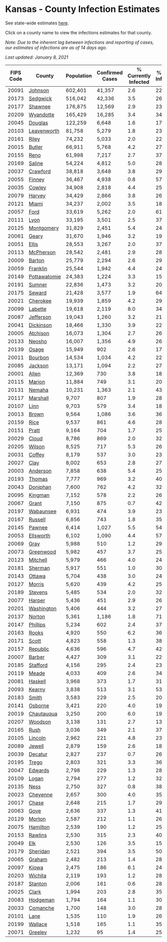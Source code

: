 # Kansas - County Infection Estimates

See state-wide estimates [here](/infections/us-ks).

Click on a county name to view the infections estimates for that county.

*Note: Due to the inherent lag between infections and reporting of cases, our estimates of infections are as of 14 days ago.*

*Last updated: January 8, 2021*

|   FIPS Code |                       County |   Population |   Confirmed Cases |   % Currently Infected |   % Total Infected |
|-------------|------------------------------|--------------|-------------------|------------------------|--------------------|
|       20091 |           [Johnson](johnson) |      602,401 |            41,357 |                    2.6 |               22.4 |
|       20173 |         [Sedgwick](sedgwick) |      516,042 |            42,336 |                    3.5 |               26.7 |
|       20177 |           [Shawnee](shawnee) |      176,875 |            12,569 |                    2.9 |               23.0 |
|       20209 |       [Wyandotte](wyandotte) |      165,429 |            16,285 |                    3.4 |               34.2 |
|       20045 |           [Douglas](douglas) |      122,259 |             6,648 |                    1.6 |               17.9 |
|       20103 |   [Leavenworth](leavenworth) |       81,758 |             5,279 |                    1.8 |               23.8 |
|       20161 |               [Riley](riley) |       74,232 |             5,033 |                    2.0 |               22.5 |
|       20015 |             [Butler](butler) |       66,911 |             5,768 |                    4.2 |               27.4 |
|       20155 |                 [Reno](reno) |       61,998 |             7,217 |                    2.7 |               37.8 |
|       20169 |             [Saline](saline) |       54,224 |             4,812 |                    5.0 |               28.0 |
|       20037 |         [Crawford](crawford) |       38,818 |             3,648 |                    3.8 |               29.9 |
|       20055 |             [Finney](finney) |       36,467 |             4,938 |                    0.8 |               57.0 |
|       20035 |             [Cowley](cowley) |       34,908 |             2,818 |                    4.4 |               25.6 |
|       20079 |             [Harvey](harvey) |       34,429 |             2,866 |                    3.8 |               26.6 |
|       20121 |               [Miami](miami) |       34,237 |             2,002 |                    3.5 |               18.4 |
|       20057 |                 [Ford](ford) |       33,619 |             5,262 |                    2.0 |               61.1 |
|       20111 |                 [Lyon](lyon) |       33,195 |             3,501 |                    2.5 |               37.0 |
|       20125 |     [Montgomery](montgomery) |       31,829 |             2,451 |                    5.4 |               24.3 |
|       20061 |               [Geary](geary) |       31,670 |             1,946 |                    3.2 |               19.4 |
|       20051 |               [Ellis](ellis) |       28,553 |             3,267 |                    2.0 |               37.3 |
|       20113 |       [McPherson](mcpherson) |       28,542 |             2,481 |                    2.9 |               28.3 |
|       20009 |             [Barton](barton) |       25,779 |             2,294 |                    2.6 |               29.1 |
|       20059 |         [Franklin](franklin) |       25,544 |             1,942 |                    4.4 |               24.3 |
|       20149 | [Pottawatomie](pottawatomie) |       24,383 |             1,224 |                    3.3 |               15.9 |
|       20191 |             [Sumner](sumner) |       22,836 |             1,473 |                    3.2 |               20.6 |
|       20175 |             [Seward](seward) |       21,428 |             3,577 |                    1.9 |               64.2 |
|       20021 |         [Cherokee](cherokee) |       19,939 |             1,859 |                    4.2 |               29.7 |
|       20099 |           [Labette](labette) |       19,618 |             2,119 |                    8.0 |               34.1 |
|       20087 |       [Jefferson](jefferson) |       19,043 |             1,260 |                    3.2 |               21.3 |
|       20041 |       [Dickinson](dickinson) |       18,466 |             1,330 |                    3.9 |               22.8 |
|       20005 |         [Atchison](atchison) |       16,073 |             1,304 |                    2.7 |               26.4 |
|       20133 |             [Neosho](neosho) |       16,007 |             1,356 |                    4.9 |               26.2 |
|       20139 |               [Osage](osage) |       15,949 |               902 |                    2.6 |               17.8 |
|       20011 |           [Bourbon](bourbon) |       14,534 |             1,034 |                    4.2 |               22.5 |
|       20085 |           [Jackson](jackson) |       13,171 |             1,094 |                    2.2 |               27.1 |
|       20001 |               [Allen](allen) |       12,369 |               730 |                    3.8 |               18.5 |
|       20115 |             [Marion](marion) |       11,884 |               749 |                    3.1 |               20.0 |
|       20131 |             [Nemaha](nemaha) |       10,231 |             1,363 |                    2.1 |               43.9 |
|       20117 |         [Marshall](marshall) |        9,707 |               807 |                    1.9 |               28.4 |
|       20107 |                 [Linn](linn) |        9,703 |               579 |                    3.4 |               18.9 |
|       20013 |               [Brown](brown) |        9,564 |             1,086 |                    3.6 |               36.7 |
|       20159 |                 [Rice](rice) |        9,537 |               861 |                    4.6 |               28.7 |
|       20151 |               [Pratt](pratt) |        9,164 |               704 |                    1.7 |               25.1 |
|       20029 |               [Cloud](cloud) |        8,786 |               869 |                    2.0 |               32.9 |
|       20205 |             [Wilson](wilson) |        8,525 |               717 |                    5.3 |               26.7 |
|       20031 |             [Coffey](coffey) |        8,179 |               537 |                    3.0 |               23.4 |
|       20027 |                 [Clay](clay) |        8,002 |               653 |                    2.8 |               27.0 |
|       20003 |         [Anderson](anderson) |        7,858 |               638 |                    5.4 |               25.3 |
|       20193 |             [Thomas](thomas) |        7,777 |               969 |                    3.2 |               40.2 |
|       20043 |         [Doniphan](doniphan) |        7,600 |               762 |                    4.2 |               32.5 |
|       20095 |           [Kingman](kingman) |        7,152 |               578 |                    2.2 |               26.1 |
|       20067 |               [Grant](grant) |        7,150 |               875 |                    0.7 |               42.4 |
|       20197 |       [Wabaunsee](wabaunsee) |        6,931 |               474 |                    3.9 |               23.2 |
|       20167 |           [Russell](russell) |        6,856 |               743 |                    1.8 |               35.4 |
|       20145 |             [Pawnee](pawnee) |        6,414 |             1,027 |                    5.5 |               54.2 |
|       20053 |       [Ellsworth](ellsworth) |        6,102 |             1,090 |                    4.4 |               57.0 |
|       20069 |                 [Gray](gray) |        5,988 |               510 |                    1.2 |               29.4 |
|       20073 |       [Greenwood](greenwood) |        5,982 |               457 |                    3.7 |               25.4 |
|       20123 |         [Mitchell](mitchell) |        5,979 |               466 |                    4.0 |               24.4 |
|       20181 |           [Sherman](sherman) |        5,917 |               551 |                    1.0 |               30.3 |
|       20143 |             [Ottawa](ottawa) |        5,704 |               438 |                    3.0 |               24.8 |
|       20127 |             [Morris](morris) |        5,620 |               439 |                    4.2 |               25.1 |
|       20189 |           [Stevens](stevens) |        5,485 |               534 |                    2.0 |               32.9 |
|       20077 |             [Harper](harper) |        5,436 |               451 |                    2.9 |               26.9 |
|       20201 |     [Washington](washington) |        5,406 |               444 |                    3.2 |               27.4 |
|       20137 |             [Norton](norton) |        5,361 |             1,186 |                    1.8 |               71.8 |
|       20147 |         [Phillips](phillips) |        5,234 |               602 |                    2.4 |               37.3 |
|       20163 |               [Rooks](rooks) |        4,920 |               550 |                    6.2 |               36.3 |
|       20171 |               [Scott](scott) |        4,823 |               558 |                    1.3 |               38.5 |
|       20157 |         [Republic](republic) |        4,636 |               596 |                    4.7 |               42.1 |
|       20007 |             [Barber](barber) |        4,427 |               309 |                    3.1 |               22.2 |
|       20185 |         [Stafford](stafford) |        4,156 |               295 |                    2.4 |               23.1 |
|       20119 |               [Meade](meade) |        4,033 |               409 |                    2.6 |               34.1 |
|       20081 |           [Haskell](haskell) |        3,968 |               373 |                    1.7 |               31.7 |
|       20093 |             [Kearny](kearny) |        3,838 |               513 |                    3.1 |               53.3 |
|       20183 |               [Smith](smith) |        3,583 |               229 |                    2.5 |               20.4 |
|       20141 |           [Osborne](osborne) |        3,421 |               220 |                    4.0 |               19.5 |
|       20019 |     [Chautauqua](chautauqua) |        3,250 |               200 |                    6.0 |               19.7 |
|       20207 |           [Woodson](woodson) |        3,138 |               131 |                    2.7 |               13.7 |
|       20165 |                 [Rush](rush) |        3,036 |               349 |                    2.1 |               37.9 |
|       20105 |           [Lincoln](lincoln) |        2,962 |               221 |                    4.8 |               23.9 |
|       20089 |             [Jewell](jewell) |        2,879 |               159 |                    2.6 |               18.7 |
|       20039 |           [Decatur](decatur) |        2,827 |               237 |                    0.7 |               26.9 |
|       20195 |               [Trego](trego) |        2,803 |               321 |                    3.3 |               36.0 |
|       20047 |           [Edwards](edwards) |        2,798 |               229 |                    1.3 |               28.7 |
|       20109 |               [Logan](logan) |        2,794 |               277 |                    1.2 |               32.3 |
|       20135 |                 [Ness](ness) |        2,750 |               327 |                    0.8 |               38.7 |
|       20023 |         [Cheyenne](cheyenne) |        2,657 |               300 |                    4.0 |               35.4 |
|       20017 |               [Chase](chase) |        2,648 |               215 |                    1.7 |               29.6 |
|       20063 |                 [Gove](gove) |        2,636 |               337 |                    1.3 |               41.2 |
|       20129 |             [Morton](morton) |        2,587 |               212 |                    1.1 |               26.9 |
|       20075 |         [Hamilton](hamilton) |        2,539 |               190 |                    1.2 |               25.5 |
|       20153 |           [Rawlins](rawlins) |        2,530 |               315 |                    2.3 |               40.1 |
|       20049 |                   [Elk](elk) |        2,530 |               126 |                    3.5 |               15.0 |
|       20179 |         [Sheridan](sheridan) |        2,521 |               394 |                    3.5 |               50.2 |
|       20065 |             [Graham](graham) |        2,482 |               213 |                    1.4 |               28.0 |
|       20097 |               [Kiowa](kiowa) |        2,475 |               186 |                    6.1 |               24.1 |
|       20203 |           [Wichita](wichita) |        2,119 |               193 |                    1.2 |               28.9 |
|       20187 |           [Stanton](stanton) |        2,006 |               161 |                    0.6 |               28.4 |
|       20025 |               [Clark](clark) |        1,994 |               203 |                    2.8 |               35.1 |
|       20083 |         [Hodgeman](hodgeman) |        1,794 |               164 |                    1.1 |               30.4 |
|       20033 |         [Comanche](comanche) |        1,700 |               148 |                    3.0 |               28.7 |
|       20101 |                 [Lane](lane) |        1,535 |               110 |                    1.9 |               26.8 |
|       20199 |           [Wallace](wallace) |        1,518 |               165 |                    1.1 |               35.5 |
|       20071 |           [Greeley](greeley) |        1,232 |                95 |                    1.4 |               25.5 |